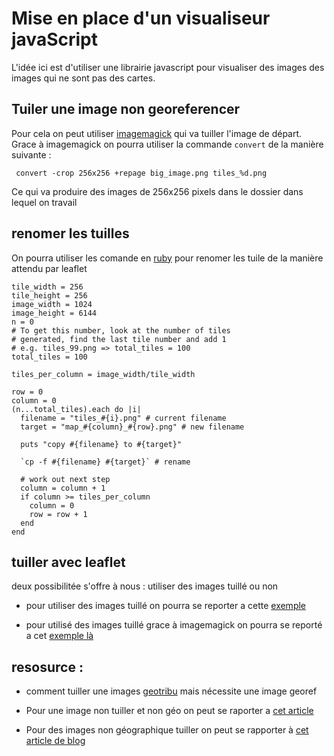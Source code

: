 # Mise en place d'un visualiseur javaScript
L'idée ici est d'utiliser une librairie javascript pour visualiser des images
des images qui ne sont pas des cartes.

## Tuiler une image non georeferencer
Pour cela on peut utiliser [imagemagick](http://www.imagemagick.org/)
qui va tuiller l'image de départ. Grace à imagemagick on pourra utiliser
la commande `convert` de la manière suivante :

     convert -crop 256x256 +repage big_image.png tiles_%d.png

Ce qui va produire des images de 256x256 pixels dans le dossier
dans lequel on travail

## renomer les tuilles

On pourra utiliser les comande en [ruby](https://www.ruby-lang.org/fr/) pour renomer les
tuile de la manière attendu par leaflet

    tile_width = 256
    tile_height = 256
    image_width = 1024
    image_height = 6144
    n = 0
    # To get this number, look at the number of tiles
    # generated, find the last tile number and add 1
    # e.g. tiles_99.png => total_tiles = 100
    total_tiles = 100

    tiles_per_column = image_width/tile_width

    row = 0
    column = 0
    (n...total_tiles).each do |i|
      filename = "tiles_#{i}.png" # current filename
      target = "map_#{column}_#{row}.png" # new filename

      puts "copy #{filename} to #{target}"

      `cp -f #{filename} #{target}` # rename

      # work out next step
      column = column + 1
      if column >= tiles_per_column
        column = 0
        row = row + 1
      end
    end

## tuiller avec leaflet
deux possibilitée s'offre à nous : utiliser des images tuillé ou non

 * pour utiliser des images tuillé on pourra se reporter a cette
 [exemple](leaflet_no_map.html)

 * pour utilisé des images tuillé grace à imagemagick on pourra
 se reporté a cet [exemple là](leaflet_no_map_tilled.html)


## resosurce :
 * comment tuiller une images [geotribu](http://www.geotribu.net/node/697)
 mais nécessite une image georef

 * Pour une image non tuiller et non géo on peut se raporter a [cet article](http://kempe.net/blog/2014/06/14/leaflet-pan-zoom-image.html)

 * Pour des images non géographique tuiller on peut se rapporter à [cet article de blog](http://omarriott.com/aux/leaflet-js-non-geographical-imagery/)
